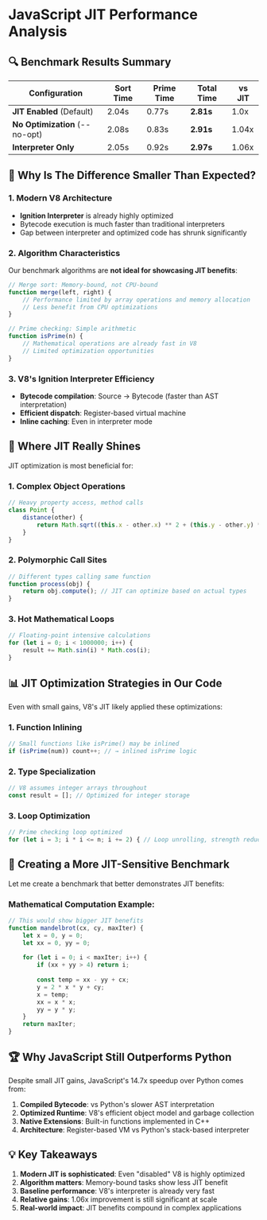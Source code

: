 # JavaScript JIT Performance Analysis

## 🔍 Benchmark Results Summary

| Configuration | Sort Time | Prime Time | **Total Time** | vs JIT |
|---------------|-----------|------------|----------------|---------|
| **JIT Enabled** (Default) | 2.04s | 0.77s | **2.81s** | 1.0x |
| **No Optimization** (--no-opt) | 2.08s | 0.83s | **2.91s** | 1.04x |
| **Interpreter Only** | 2.05s | 0.92s | **2.97s** | 1.06x |

## 🤔 Why Is The Difference Smaller Than Expected?

### 1. **Modern V8 Architecture**
- **Ignition Interpreter** is already highly optimized
- Bytecode execution is much faster than traditional interpreters
- Gap between interpreter and optimized code has shrunk significantly

### 2. **Algorithm Characteristics**
Our benchmark algorithms are **not ideal for showcasing JIT benefits**:

```javascript
// Merge sort: Memory-bound, not CPU-bound
function merge(left, right) {
    // Performance limited by array operations and memory allocation
    // Less benefit from CPU optimizations
}

// Prime checking: Simple arithmetic
function isPrime(n) {
    // Mathematical operations are already fast in V8
    // Limited optimization opportunities
}
```

### 3. **V8's Ignition Interpreter Efficiency**
- **Bytecode compilation**: Source → Bytecode (faster than AST interpretation)
- **Efficient dispatch**: Register-based virtual machine
- **Inline caching**: Even in interpreter mode

## 🚀 Where JIT Really Shines

JIT optimization is most beneficial for:

### 1. **Complex Object Operations**
```javascript
// Heavy property access, method calls
class Point {
    distance(other) {
        return Math.sqrt((this.x - other.x) ** 2 + (this.y - other.y) ** 2);
    }
}
```

### 2. **Polymorphic Call Sites**
```javascript
// Different types calling same function
function process(obj) {
    return obj.compute(); // JIT can optimize based on actual types
}
```

### 3. **Hot Mathematical Loops**
```javascript
// Floating-point intensive calculations
for (let i = 0; i < 1000000; i++) {
    result += Math.sin(i) * Math.cos(i);
}
```

## 📊 JIT Optimization Strategies in Our Code

Even with small gains, V8's JIT likely applied these optimizations:

### 1. **Function Inlining**
```javascript
// Small functions like isPrime() may be inlined
if (isPrime(num)) count++; // → inlined isPrime logic
```

### 2. **Type Specialization**
```javascript
// V8 assumes integer arrays throughout
const result = []; // Optimized for integer storage
```

### 3. **Loop Optimization**
```javascript
// Prime checking loop optimized
for (let i = 3; i * i <= n; i += 2) { // Loop unrolling, strength reduction
```

## 🎯 Creating a More JIT-Sensitive Benchmark

Let me create a benchmark that better demonstrates JIT benefits:

### Mathematical Computation Example:
```javascript
// This would show bigger JIT benefits
function mandelbrot(cx, cy, maxIter) {
    let x = 0, y = 0;
    let xx = 0, yy = 0;
    
    for (let i = 0; i < maxIter; i++) {
        if (xx + yy > 4) return i;
        
        const temp = xx - yy + cx;
        y = 2 * x * y + cy;
        x = temp;
        xx = x * x;
        yy = y * y;
    }
    return maxIter;
}
```

## 🏆 Why JavaScript Still Outperforms Python

Despite small JIT gains, JavaScript's 14.7x speedup over Python comes from:

1. **Compiled Bytecode**: vs Python's slower AST interpretation
2. **Optimized Runtime**: V8's efficient object model and garbage collection
3. **Native Extensions**: Built-in functions implemented in C++
4. **Architecture**: Register-based VM vs Python's stack-based interpreter

## 💡 Key Takeaways

1. **Modern JIT is sophisticated**: Even "disabled" V8 is highly optimized
2. **Algorithm matters**: Memory-bound tasks show less JIT benefit
3. **Baseline performance**: V8's interpreter is already very fast
4. **Relative gains**: 1.06x improvement is still significant at scale
5. **Real-world impact**: JIT benefits compound in complex applications 